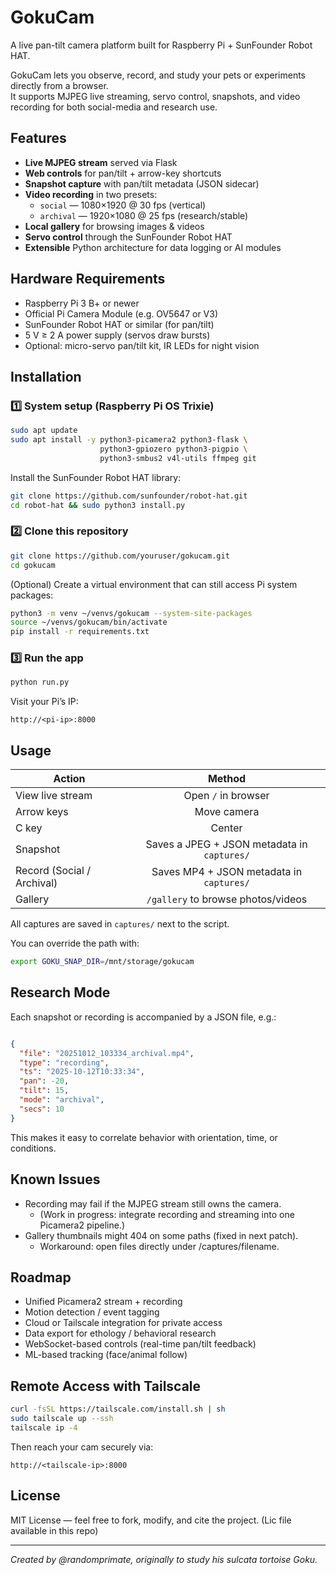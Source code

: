 # GokuCam

A live pan-tilt camera platform built for Raspberry Pi + SunFounder Robot HAT.

GokuCam lets you observe, record, and study your pets or experiments directly from a browser.  
It supports MJPEG live streaming, servo control, snapshots, and video recording for both social-media and research use.

## Features

- **Live MJPEG stream** served via Flask
- **Web controls** for pan/tilt + arrow-key shortcuts
- **Snapshot capture** with pan/tilt metadata (JSON sidecar)
- **Video recording** in two presets:
  - `social` — 1080×1920 @ 30 fps (vertical)
  - `archival` — 1920×1080 @ 25 fps (research/stable)
- **Local gallery** for browsing images & videos
- **Servo control** through the SunFounder Robot HAT
- **Extensible** Python architecture for data logging or AI modules


## Hardware Requirements

- Raspberry Pi 3 B+ or newer  
- Official Pi Camera Module (e.g. OV5647 or V3)
- SunFounder Robot HAT or similar (for pan/tilt)
- 5 V ≥ 2 A power supply (servos draw bursts)
- Optional: micro-servo pan/tilt kit, IR LEDs for night vision


## Installation

### 1️⃣ System setup (Raspberry Pi OS Trixie)
```bash
sudo apt update
sudo apt install -y python3-picamera2 python3-flask \
                    python3-gpiozero python3-pigpio \
                    python3-smbus2 v4l-utils ffmpeg git
```
Install the SunFounder Robot HAT library:

```bash
git clone https://github.com/sunfounder/robot-hat.git
cd robot-hat && sudo python3 install.py
```

### 2️⃣ Clone this repository

```bash
git clone https://github.com/youruser/gokucam.git
cd gokucam
```

(Optional) Create a virtual environment that can still access Pi system packages:

```bash
python3 -m venv ~/venvs/gokucam --system-site-packages
source ~/venvs/gokucam/bin/activate
pip install -r requirements.txt
```

### 3️⃣ Run the app

```bash
python run.py
```

Visit your Pi’s IP:

```
http://<pi-ip>:8000
```

## Usage

| Action   |      Method      |
|----------|:-------------:|
| View live stream |  Open `/` in browser |
| Arrow keys |  Move camera   |
| C key | Center |
| Snapshot | Saves a JPEG + JSON metadata in `captures/` |
| Record (Social / Archival) | Saves MP4 + JSON metadata in `captures/` |
| Gallery	 | `/gallery` to browse photos/videos |

All captures are saved in `captures/` next to the script.

You can override the path with:

```bash
export GOKU_SNAP_DIR=/mnt/storage/gokucam
```

## Research Mode

Each snapshot or recording is accompanied by a JSON file, e.g.:
```json

{
  "file": "20251012_103334_archival.mp4",
  "type": "recording",
  "ts": "2025-10-12T10:33:34",
  "pan": -20,
  "tilt": 15,
  "mode": "archival",
  "secs": 10
}
```

This makes it easy to correlate behavior with orientation, time, or conditions.

## Known Issues

- Recording may fail if the MJPEG stream still owns the camera.
  - (Work in progress: integrate recording and streaming into one Picamera2 pipeline.)
- Gallery thumbnails might 404 on some paths (fixed in next patch).
  - Workaround: open files directly under /captures/filename.

## Roadmap
- Unified Picamera2 stream + recording
- Motion detection / event tagging
- Cloud or Tailscale integration for private access
- Data export for ethology / behavioral research
- WebSocket-based controls (real-time pan/tilt feedback)
- ML-based tracking (face/animal follow)

## Remote Access with Tailscale
```bash
curl -fsSL https://tailscale.com/install.sh | sh
sudo tailscale up --ssh
tailscale ip -4
```
Then reach your cam securely via:
```
http://<tailscale-ip>:8000
```

## License

MIT License — feel free to fork, modify, and cite the project. (Lic file available in this repo)

--- 

_Created by @randomprimate, originally to study his sulcata tortoise Goku._